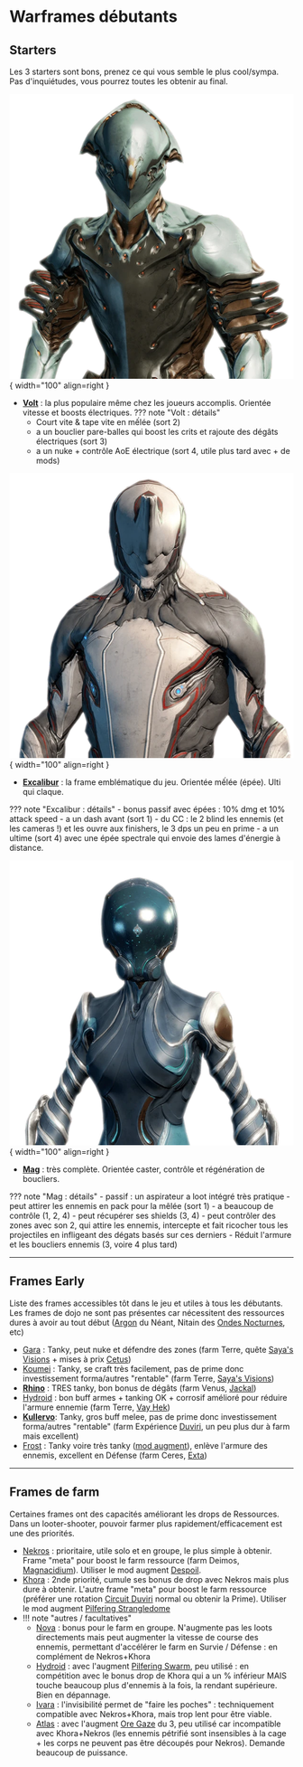 
# Warframes débutants


## Starters

Les 3 starters sont bons, prenez ce qui vous semble le plus cool/sympa. Pas d'inquiétudes, vous pourrez toutes les obtenir au final.

![Volt](../assets/beginner/600px-VoltFull.webp){ width="100" align=right }

- **[Volt](https://wiki.warframe.com/w/Volt)** : la plus populaire même chez les joueurs accomplis. Orientée vitesse et boosts électriques.
??? note "Volt : détails"
    - Court vite & tape vite en mếlée (sort 2)
    - a un bouclier pare-balles qui boost les crits et rajoute des dégâts électriques (sort 3)
    - a un nuke + contrôle AoE électrique (sort 4, utile plus tard avec + de mods)

![Excalibur](../assets/beginner/600px-ExcaliburFull.webp){ width="100" align=right }

- **[Excalibur](https://wiki.warframe.com/w/Excalibur)** : la frame emblématique du jeu. Orientée mếlée (épée). Ulti qui claque.

??? note "Excalibur : détails"
    - bonus passif avec épées : 10% dmg et 10% attack speed
    - a un dash avant (sort 1)
    - du CC : le 2 blind les ennemis (et les cameras !) et les ouvre aux finishers, le 3 dps un peu en prime
    - a un ultime (sort 4) avec une épée spectrale qui envoie des lames d'énergie à distance.

![Mag](../assets/beginner/600px-MagFull.webp){ width="100" align=right }

- **[Mag](https://wiki.warframe.com/w/Mag)** :  très complète. Orientée caster, contrôle et régénération de boucliers.

??? note "Mag : détails"
    - passif : un aspirateur a loot intégré très pratique
    - peut attirer les ennemis en pack pour la mêlée (sort 1)
    - a beaucoup de contrôle (1, 2, 4)
    - peut récupérer ses shields (3, 4)
    - peut contrôler des zones avec son 2, qui attire les ennemis, intercepte et fait ricocher tous les projectiles en infligeant des dégats basés sur ces derniers
    - Réduit l'armure et les boucliers ennemis (3, voire 4 plus tard)


-----

## Frames Early

Liste des frames accessibles tôt dans le jeu et utiles à tous les débutants.
Les frames de dojo ne sont pas présentes car nécessitent des ressources dures à avoir au tout début ([Argon]() du Néant, Nitain des [Ondes Nocturnes](https://wiki.warframe.com/w/Nightwave), etc)


- [Gara](https://wiki.warframe.com/w/Gara) : Tanky, peut nuke et défendre des zones (farm Terre, quête [Saya's Visions](https://wiki.warframe.com/w/Saya%27s_Vigil) + mises à prix [Cetus](https://wiki.warframe.com/w/Gara#Acquisition))
- [Koumei](https://wiki.warframe.com/w/Koumei) : Tanky, se craft très facilement, pas de prime donc investissement forma/autres "rentable" (farm Terre, [Saya's Visions](https://wiki.warframe.com/w/Saya%27s_Visions))
- [**Rhino**](https://wiki.warframe.com/w/Kullervo) : TRES tanky, bon bonus de dégâts (farm Venus, [Jackal](https://wiki.warframe.com/w/Jackal))
- [Hydroid](https://wiki.warframe.com/w/Hydroid) : bon buff armes + tanking OK + corrosif amélioré pour réduire l'armure ennemie (farm Terre, [Vay Hek](https://wiki.warframe.com/w/Councilor_Vay_Hek))
- [**Kullervo**](): Tanky, gros buff melee, pas de prime donc investissement forma/autres "rentable" (farm Expérience [Duviri](https://wiki.warframe.com/w/Kullervo#Acquisition), un peu plus dur à farm mais excellent)
- [Frost](https://wiki.warframe.com/w/Frost) : Tanky voire très tanky ([mod augment]()), enlève l'armure des ennemis, excellent en Défense (farm Ceres, [Exta](https://wiki.warframe.com/w/Exta))

-----

## Frames de farm

Certaines frames ont des capacités améliorant les drops de Ressources. Dans un looter-shooter, pouvoir farmer plus rapidement/efficacement est une des priorités.

- [Nekros](https://wiki.warframe.com/w/Nekros) : prioritaire, utile solo et en groupe, le plus simple à obtenir. Frame "meta" pour boost le farm ressource (farm Deimos, [Magnacidium](https://wiki.warframe.com/w/Magnacidium)). Utiliser le mod augment [Despoil](https://wiki.warframe.com/w/Despoil).
- [Khora](https://wiki.warframe.com/w/Khora) : 2nde priorité, cumule ses bonus de drop avec Nekros mais plus dure à obtenir. L'autre frame "meta" pour boost le farm ressource (préférer une rotation [Circuit Duviri](https://wiki.warframe.com/w/The_Circuit#Normal_Circuit) normal ou obtenir la Prime). Utiliser le mod augment [Pilfering Strangledome](https://wiki.warframe.com/w/Pilfering_Strangledome)
- !!! note "autres / facultatives"
    - [Nova](https://wiki.warframe.com/w/Nova) : bonus pour le farm en groupe. N'augmente pas les loots directements mais peut augmenter la vitesse de course des ennemis, permettant d'accélérer le farm en Survie / Défense : en complément de Nekros+Khora
    - [Hydroid](https://wiki.warframe.com/w/Hydroid) : avec l'augment [Pilfering Swarm](https://wiki.warframe.com/w/Pilfering_Swarm), peu utilisé : en compétition avec le bonus drop de Khora qui a un % inférieur MAIS touche beaucoup plus d'ennemis à la fois, la rendant supérieure. Bien en dépannage.
    - [Ivara](https://wiki.warframe.com/w/Ivara) : l'invisibilité permet de "faire les poches" : techniquement compatible avec Nekros+Khora, mais trop lent pour être viable.
    - [Atlas](https://wiki.warframe.com/w/Atlas) : avec l'augment [Ore Gaze](https://wiki.warframe.com/w/Ore_Gaze) du 3, peu utilisé car incompatible avec Khora+Nekros (les ennemis pétrifié sont insensibles à la cage + les corps ne peuvent pas être découpés pour Nekros). Demande beaucoup de puissance.
